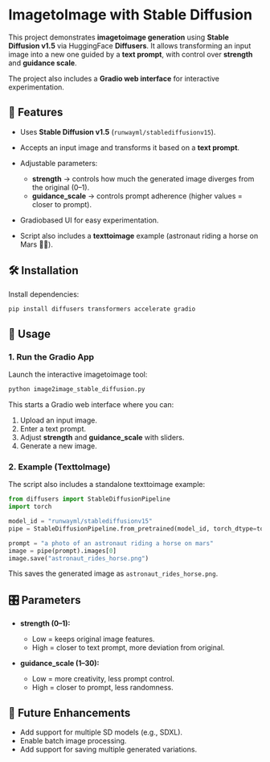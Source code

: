 
# ImagetoImage with Stable Diffusion

This project demonstrates **imagetoimage generation** using **Stable Diffusion v1.5** via HuggingFace **Diffusers**.
It allows transforming an input image into a new one guided by a **text prompt**, with control over **strength** and **guidance scale**.

The project also includes a **Gradio web interface** for interactive experimentation.



## 📌 Features

* Uses **Stable Diffusion v1.5** (`runwayml/stablediffusionv15`).
* Accepts an input image and transforms it based on a **text prompt**.
* Adjustable parameters:

  * **strength** → controls how much the generated image diverges from the original (0–1).
  * **guidance\_scale** → controls prompt adherence (higher values = closer to prompt).
* Gradiobased UI for easy experimentation.
* Script also includes a **texttoimage** example (astronaut riding a horse on Mars 🐴🚀).



## 🛠 Installation

Install dependencies:

```bash
pip install diffusers transformers accelerate gradio
```



## 🚀 Usage

### 1. Run the Gradio App

Launch the interactive imagetoimage tool:

```bash
python image2image_stable_diffusion.py
```

This starts a Gradio web interface where you can:

1. Upload an input image.
2. Enter a text prompt.
3. Adjust **strength** and **guidance\_scale** with sliders.
4. Generate a new image.

### 2. Example (TexttoImage)

The script also includes a standalone texttoimage example:

```python
from diffusers import StableDiffusionPipeline
import torch

model_id = "runwayml/stablediffusionv15"
pipe = StableDiffusionPipeline.from_pretrained(model_id, torch_dtype=torch.float16).to("cuda")

prompt = "a photo of an astronaut riding a horse on mars"
image = pipe(prompt).images[0]
image.save("astronaut_rides_horse.png")
```

This saves the generated image as `astronaut_rides_horse.png`.



## 🎛 Parameters

* **strength (0–1):**

  * Low = keeps original image features.
  * High = closer to text prompt, more deviation from original.
* **guidance\_scale (1–30):**

  * Low = more creativity, less prompt control.
  * High = closer to prompt, less randomness.



## 🔮 Future Enhancements

* Add support for multiple SD models (e.g., SDXL).
* Enable batch image processing.
* Add support for saving multiple generated variations.



